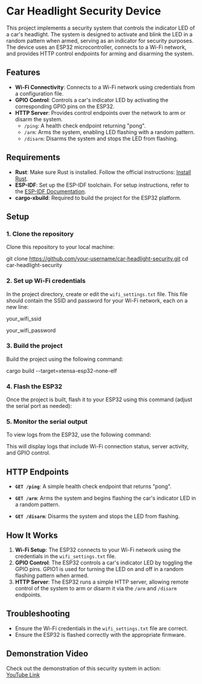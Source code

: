 # Car Headlight Security Device

This project implements a security system that controls the indicator LED of a car's headlight. The system is designed to activate and blink the LED in a random pattern when armed, serving as an indicator for security purposes. The device uses an ESP32 microcontroller, connects to a Wi-Fi network, and provides HTTP control endpoints for arming and disarming the system.

## Features

- **Wi-Fi Connectivity**: Connects to a Wi-Fi network using credentials from a configuration file.
- **GPIO Control**: Controls a car's indicator LED by activating the corresponding GPIO pins on the ESP32.
- **HTTP Server**: Provides control endpoints over the network to arm or disarm the system.
  - `/ping`: A health check endpoint returning "pong".
  - `/arm`: Arms the system, enabling LED flashing with a random pattern.
  - `/disarm`: Disarms the system and stops the LED from flashing.
  
## Requirements

- **Rust**: Make sure Rust is installed. Follow the official instructions: [Install Rust](https://www.rust-lang.org/tools/install).
- **ESP-IDF**: Set up the ESP-IDF toolchain. For setup instructions, refer to the [ESP-IDF Documentation](https://docs.espressif.com/projects/esp-idf/en/latest/esp32/get-started/).
- **cargo-xbuild**: Required to build the project for the ESP32 platform.

## Setup

### 1. Clone the repository

Clone this repository to your local machine:

git clone https://github.com/your-username/car-headlight-security.git cd car-headlight-security


### 2. Set up Wi-Fi credentials

In the project directory, create or edit the `wifi_settings.txt` file. This file should contain the SSID and password for your Wi-Fi network, each on a new line:


your_wifi_ssid 

your_wifi_password


### 3. Build the project

Build the project using the following command:

cargo build --target=xtensa-esp32-none-elf


### 4. Flash the ESP32

Once the project is built, flash it to your ESP32 using this command (adjust the serial port as needed):


### 5. Monitor the serial output

To view logs from the ESP32, use the following command:



This will display logs that include Wi-Fi connection status, server activity, and GPIO control.

## HTTP Endpoints

- **`GET /ping`**: A simple health check endpoint that returns "pong".
  

- **`GET /arm`**: Arms the system and begins flashing the car's indicator LED in a random pattern.


- **`GET /disarm`**: Disarms the system and stops the LED from flashing.


## How It Works

1. **Wi-Fi Setup**: The ESP32 connects to your Wi-Fi network using the credentials in the `wifi_settings.txt` file.
2. **GPIO Control**: The ESP32 controls a car's indicator LED by toggling the GPIO pins. GPIO1 is used for turning the LED on and off in a random flashing pattern when armed.
3. **HTTP Server**: The ESP32 runs a simple HTTP server, allowing remote control of the system to arm or disarm it via the `/arm` and `/disarm` endpoints.

## Troubleshooting

- Ensure the Wi-Fi credentials in the `wifi_settings.txt` file are correct.
- Ensure the ESP32 is flashed correctly with the appropriate firmware.

## Demonstration Video

Check out the demonstration of this security system in action:  
[YouTube Link](https://youtube.com/shorts/0fJqUGfcC_E)




